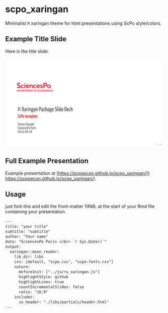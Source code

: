 # scpo_xaringan

Minimalist `R` xaringan theme for html presentations using ScPo style/colors.

## Example Title Slide

Here is the title slide:

![](img/ex/title.png)

## Full Example Presentation

Example presentation at [https://scpoecon.github.io/scpo_xaringan/]( https://scpoecon.github.io/scpo_xaringan/). 

## Usage

just fork this and edit the front-matter YAML at the start of your Rmd file containing your presentation.


```
---
title: "your title"
subtitle: "subtitle"
author: "Your name"
date: "SciencesPo Paris </br> `r Sys.Date()`"
output:
  xaringan::moon_reader:
    lib_dir: libs
    css: [default, "scpo.css", "scpo-fonts.css"]
    nature:
      beforeInit: ["../js/ru_xaringan.js"]
      highlightStyle: github
      highlightLines: true
      countIncrementalSlides: false
      ratio: "16:9"
    includes:
      in_header: "./libs/partials/header.html"
---
```
